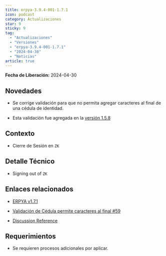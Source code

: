```yaml
---
title: erpya-3.9.4-001-1.7.1
icon: podcast
category: Actualizaciones
star: 9
sticky: 9
tag:
  - "Actualizaciones"
  - "Versiones"
  - "erpya-3.9.4-001-1.7.1"
  - "2024-04-30"
  - "Noticias"
article: true
---
```


**Fecha de Liberación:** 2024-04-30

## Novedades

- Se corrige validación para que no permita agregar caracteres al final de una cédula de identidad.

- Esta validación fue agregada en la [versión 1.5.8](https://github.com/erpya/adempiere_patch_zk/releases/tag/1.5.8)

## Contexto

- Cierre de Sesión en `ZK`

## Detalle Técnico

- Signing out of `ZK`

## Enlaces relacionados

- [ERPYA v1.7.1](https://github.com/erpya/adempiere_patch_zk/releases/tag/1.7.1)

- [Validación de Cédula permite caracteres al final #59](https://github.com/adempiere/LVE/issues/59)

- [Discussion Reference](https://github.com/erpya/adempiere_patch_zk/discussions/7)

## Requerimientos

- Se requieren procesos adicionales por aplicar.
